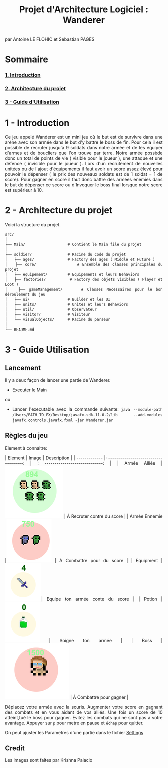<div style="text-align: justify">

# <center>Projet d'Architecture Logiciel : Wanderer</center>

<br/>
par Antoine LE FLOHIC et Sebastian PAGES
<br/>

#  Sommaire

### [1. Introduction](#-1---Introduction)

### [2. Architecture du projet](#-2---Architecture-du-projet)

### [3 - Guide d'Utilisation](#-3---Guide-Utilisation)


# 1 - Introduction

Ce jeu appelé Wanderer est un mini jeu où le but est de survivre dans une arène avec son armée dans le but d'y battre le boss de fin. Pour cela il est possible de recruter jusqu'à 9 soldats dans notre armée et de les équiper d'armes et de boucliers que l'on trouve par terre. 
Notre armée possède donc un total de points de vie ( visible pour le joueur ), une attaque et une défence ( invisible pour le joueur ). 
Lors d'un recrutement de nouvelles unitées ou de l'ajout d'équipements il faut avoir un score assez élevé pour pouvoir le dépenser ( le prix des nouveaux soldats est de 1 soldat = 1 de score).
Pour gagner en score il faut donc battre des armées enemies dans le but de dépenser ce score ou d'Invoquer le boss final lorsque notre score est supérieur à 10.


# 2 - Architecture du projet

Voici la structure du projet. 
```
src/
│
├── Main/                   # Contient le Main file du projet
│
├── soldier/                # Racine du code du projet
│   ├── ages/               # Factory des ages ( Middle et Future )
│   ├── core/               # Ensemble des classes principales du projet
│   ├── equipement/         # Equipements et leurs Behaviors
│   ├── factories/          # Factory des objets visibles ( Player et Loot )
│   ├── gameManagement/     # Classes Necessaires pour le bon déroulement du jeu
│   ├── ui/                 # Builder et les UI
│   ├── units/              # Unites et leurs Behaviors
│   ├── util/               # Observateur
│   ├── visitor/            # Visiteur
│   └── visualObjects/      # Racine du parseur
│
└── README.md
```

# 3 - Guide Utilisation

## Lancement
Il y a deux façon de lancer une partie de Wanderer.

- Executer le Main 

ou

- Lancer l'executable avec la commande suivante:
`java --module-path /Users/PATH_TO_FX/Desktop/javafx-sdk-11.0.2/lib --add-modules javafx.controls,javafx.fxml -jar Wanderer.jar`

## Règles du jeu

Element à connaitre:

| Element       | Image                                  |  Description                     |
| ------------- |: ------------------------------------: | : -----------------------------: | 
| Armée Alliée  |![image](resources/images/ally.png)     | À Recruter contre du score       |
| Armée Ennemie |![image](resources/images/ennemi.png)   | À Combattre pour du score        |
| Equipment     |![image](resources/images/equipment.png)| Equipe ton armée conte du score  | 
| Potion        |![image](resources/images/potion.png)   | Soigne ton armée                 | 
| Boss          |![image](resources/images/boss.png)     | À Combattre pour gagner          | 

Déplacez votre armée avec la souris. Augmenter votre score en gagnant des combats et en vous aidant de vos alliés.
Une fois un score de 10 atteint,tué le boss pour gagner. Évitez les combats qui ne sont pas à votre avantage.
Appuyer sur `p` pour metre en pause et `échap` pour quitter.

On peut ajuster les Parametres d'une partie dans le fichier [Settings](src/soldier/gameManagement/Settings.java)

</div>

## Credit
Les images sont faites par Krishna Palacio